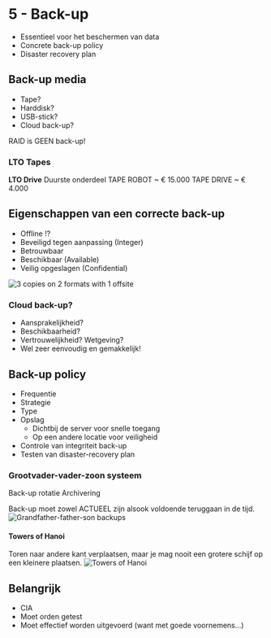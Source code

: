 # 5 - Back-up
- Essentieel voor het beschermen van data
- Concrete back-up policy
- Disaster recovery plan

## Back-up media
- Tape?
- Harddisk?
- USB-stick?
- Cloud back-up?

RAID is GEEN back-up!

### LTO Tapes
**LTO Drive**
Duurste onderdeel
TAPE ROBOT ~ € 15.000
TAPE DRIVE ~ € 4.000

## Eigenschappen van een correcte back-up
- Offline !?
- Beveiligd tegen aanpassing (Integer)
- Betrouwbaar
- Beschikbaar (Available)
- Veilig opgeslagen (Confidential)

![3 copies on 2 formats with 1 offsite](https://i.imgur.com/5KTX8wo.png)

### Cloud back-up?
- Aansprakelijkheid?
- Beschikbaarheid?
- Vertrouwelijkheid? Wetgeving?
- Wel zeer eenvoudig en gemakkelijk!

## Back-up policy
- Frequentie
- Strategie
- Type
- Opslag
  - Dichtbij de server voor snelle toegang
  - Op een andere locatie voor veiligheid
- Controle van integriteit back-up
- Testen van disaster-recovery plan

### Grootvader-vader-zoon systeem
Back-up rotatie
Archivering

Back-up moet zowel ACTUEEL zijn alsook voldoende teruggaan in de tijd. 
![Grandfather-father-son backups](https://i.imgur.com/F18PkwQ.png)

#### Towers of Hanoi
Toren naar andere kant verplaatsen, maar je mag nooit een grotere schijf op een kleinere plaatsen.
![Towers of Hanoi](https://i.imgur.com/ylxnYjR.png)

## Belangrijk
- CIA
- Moet orden getest
- Moet effectief worden uitgevoerd (want met goede voornemens...)
<!--stackedit_data:
eyJoaXN0b3J5IjpbNjE4MTY3MDc1LDU5Mjg2OTg3LC05MTA4Mz
IxNzcsNzM1MTcyNzg1LC0xMTQ5OTYxODQwLC0yOTE3MDA1MDhd
fQ==
-->